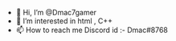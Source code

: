 - 👋 Hi, I’m @Dmac7gamer
- 👀 I’m interested in html , C++
- 📫 How to reach me Discord id :- Dmac#8768

<!---
Dmac7gamer/Dmac7gamer is a ✨ special ✨ repository because its `README.md` (this file) appears on your GitHub profile.
You can click the Preview link to take a look at your changes.
--->
